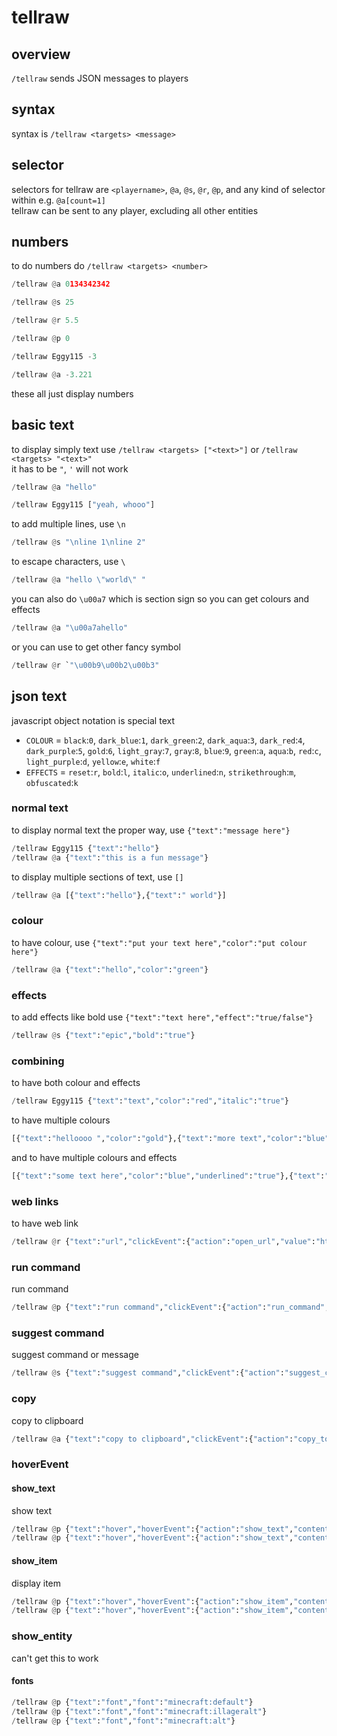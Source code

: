 # tellraw

## overview

`/tellraw` sends JSON messages to players

## syntax

syntax is `/tellraw <targets> <message>`

## selector

selectors for tellraw are `<playername>`, `@a`, `@s`, `@r`, `@p`, and any kind of selector within e.g. `@a[count=1]`    
tellraw can be sent to any player, excluding all other entities    

## numbers

to do numbers do `/tellraw <targets> <number>`   

```py
/tellraw @a 0134342342

/tellraw @s 25

/tellraw @r 5.5

/tellraw @p 0

/tellraw Eggy115 -3

/tellraw @a -3.221
```
   
these all just display numbers

## basic text

to display simply text use `/tellraw <targets> ["<text>"]` or `/tellraw <targets> "<text>"`       
it has to be `"`, `'` will not work  
 
```py
/tellraw @a "hello"

/tellraw Eggy115 ["yeah, whooo"]
```

to add multiple lines, use `\n`

```py
/tellraw @s "\nline 1\nline 2"
```

to escape characters, use `\`

```py
/tellraw @a "hello \"world\" "
```

you can also do `\u00a7` which is section sign so you can get colours and effects

```py
/tellraw @a "\u00a7ahello"
```

or you can use to get other fancy symbol

```py
/tellraw @r `"\u00b9\u00b2\u00b3"
```     


## json text

javascript object notation is special text    
   
- `COLOUR` = `black`:`0`, `dark_blue`:`1`, `dark_green`:`2`, `dark_aqua`:`3`, `dark_red`:`4`, `dark_purple`:`5`, `gold`:`6`, `light_gray`:`7`, `gray`:`8`, `blue`:`9`, `green`:`a`, `aqua`:`b`, `red`:`c`, `light_purple`:`d`, `yellow`:`e`, `white`:`f`
- `EFFECTS` = `reset`:`r`, `bold`:`l`, `italic`:`o`, `underlined`:`n`, `strikethrough`:`m`, `obfuscated`:`k`

### normal text 

to display normal text the proper way, use `{"text":"message here"}`

```py
/tellraw Eggy115 {"text":"hello"}
/tellraw @a {"text":"this is a fun message"}
```

to display multiple sections of text, use `[]`

```py
/tellraw @a [{"text":"hello"},{"text":" world"}]
```
    
### colour 

to have colour, use `{"text":"put your text here","color":"put colour here"}`    

```py
/tellraw @a {"text":"hello","color":"green"}
```
    
### effects 

to add effects like bold use `{"text":"text here","effect":"true/false"}`     

```py
/tellraw @s {"text":"epic","bold":"true"}
```
        
### combining

to have both colour and effects

```py
/tellraw Eggy115 {"text":"text","color":"red","italic":"true"}
```

to have multiple colours    

```py
[{"text":"helloooo ","color":"gold"},{"text":"more text","color":"blue"}]
```
    
and to have multiple colours and effects

```py
[{"text":"some text here","color":"blue","underlined":"true"},{"text":" and more text","color":"light_purple","obfuscated":"false"}]
```
    
### web links 

to have web link

```py
/tellraw @r {"text":"url","clickEvent":{"action":"open_url","value":"https://github.com/Eggy115"}}
```
   
### run command 

run command

```py
/tellraw @p {"text":"run command","clickEvent":{"action":"run_command","value":"say hello"}}
```
   
### suggest command 

suggest command or message

```py
/tellraw @s {"text":"suggest command","clickEvent":{"action":"suggest_command","value":"/say hello"}}
```
    
### copy 

copy to clipboard

```py
/tellraw @a {"text":"copy to clipboard","clickEvent":{"action":"copy_to_clipboard","value":"i just got copied"}}
```
    
### hoverEvent 

#### show_text

show text

```py
/tellraw @p {"text":"hover","hoverEvent":{"action":"show_text","contents":[{"text":"hello"}]}}
/tellraw @p {"text":"hover","hoverEvent":{"action":"show_text","contents":[{"text":"hello"}]}}
```

#### show_item

display item

```py
/tellraw @p {"text":"hover","hoverEvent":{"action":"show_item","contents":"diamond"}}
/tellraw @p {"text":"hover","hoverEvent":{"action":"show_item","contents":"dirt"}}
```

### show_entity

can't get this to work

#### fonts

```py
/tellraw @p {"text":"font","font":"minecraft:default"}
/tellraw @p {"text":"font","font":"minecraft:illageralt"}
/tellraw @p {"text":"font","font":"minecraft:alt"}
```  
